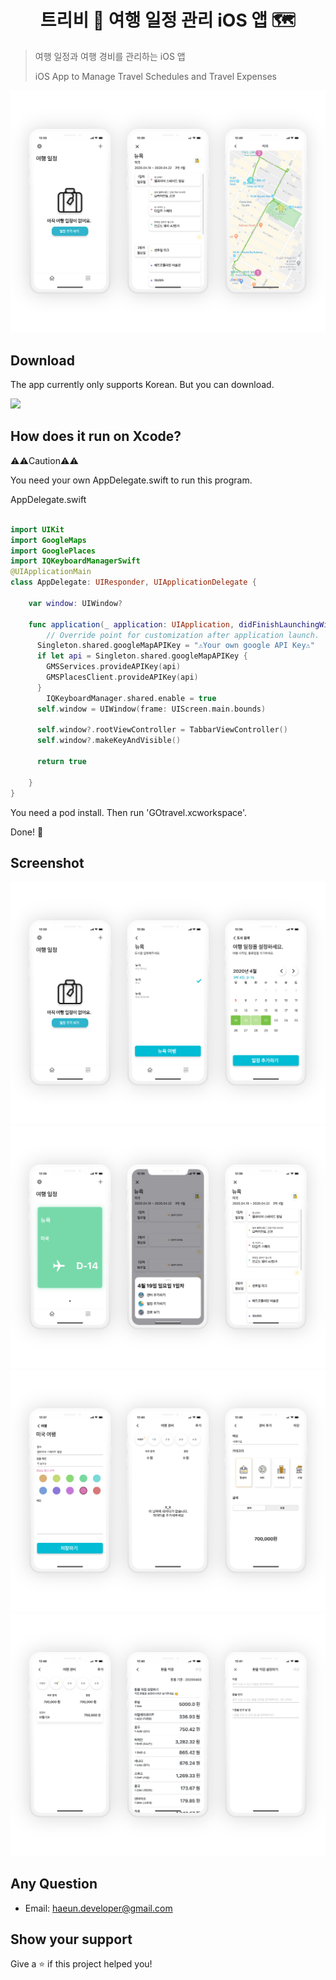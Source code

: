 <h1 align="center">트리비 🚀 여행 일정 관리 iOS 앱 🗺</h1>
<p>
</p>

> 여행 일정과 여행 경비를 관리하는 iOS 앱
>
> iOS App to Manage Travel Schedules and Travel Expenses

<img src="githubImage/ScreenMain.png">

## Download

The app currently only supports Korean.
But you can download.

<a href="https://apps.apple.com/app/%ED%8A%B8%EB%A6%AC%EB%B9%84/id1474451502">
<img src="https://linkmaker.itunes.apple.com/ko-kr/badge-lrg.svg?releaseDate=2019-07-30&kind=iossoftware&bubble=ios_apps"/>
</a>

## How does it run on Xcode?

⚠️⚠️Caution⚠️⚠️

You need your own AppDelegate.swift to run this program.

AppDelegate.swift

```swift

import UIKit
import GoogleMaps
import GooglePlaces
import IQKeyboardManagerSwift
@UIApplicationMain
class AppDelegate: UIResponder, UIApplicationDelegate {

    var window: UIWindow?

    func application(_ application: UIApplication, didFinishLaunchingWithOptions launchOptions: [UIApplication.LaunchOptionsKey: Any]?) -> Bool {
        // Override point for customization after application launch.
      Singleton.shared.googleMapAPIKey = "⚠️Your own google API Key⚠️"
      if let api = Singleton.shared.googleMapAPIKey {
        GMSServices.provideAPIKey(api)
        GMSPlacesClient.provideAPIKey(api)
      }
        IQKeyboardManager.shared.enable = true
      self.window = UIWindow(frame: UIScreen.main.bounds)

      self.window?.rootViewController = TabbarViewController()
      self.window?.makeKeyAndVisible()

      return true

    }
}


```

You need a pod install.
Then run 'GOtravel.xcworkspace'.

Done! 🥳

## Screenshot

<img src="githubImage/Screen1.png">

<img src="githubImage/Screen2.png">

<img src="githubImage/Screen3.png">

<img src="githubImage/Screen4.png">

## Any Question

- Email: haeun.developer@gmail.com

## Show your support

Give a ⭐️ if this project helped you!
